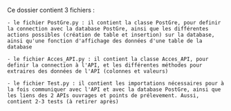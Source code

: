 Ce dossier contient 3 fichiers : 

    - le fichier PostGre.py : il contient la classe PostGre, pour definir la connection avec la database PostGre, ainsi que les différentes actions possibles (création de table et insertion) sur la database, ainsi qu'une fonction d'affichage des données d'une table de la database

    - le fichier Acces_API.py : il contient la classe Acces_API, pour definir la connection à l'API, et les différentes méthodes pour extraires des données de l'API (colonnes et valeurs)

    - le fichier Test.py : il contient les importations nécessaires pour à la fois communiquer avec l'API et avec la database PostGre, ainsi que les liens des 2 APIs ouvrages et points de prélevement. Aussi, contient 2-3 tests (à retirer après)